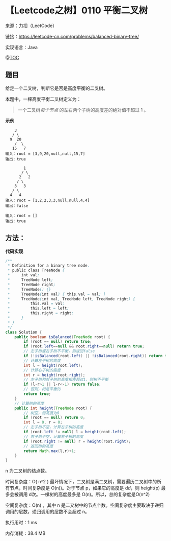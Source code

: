 # 【Leetcode之树】0110 平衡二叉树

来源：力扣（LeetCode）

链接：https://leetcode-cn.com/problems/balanced-binary-tree/

实现语言：Java

@[TOC](目录)

##  题目

给定一个二叉树，判断它是否是高度平衡的二叉树。

本题中，一棵高度平衡二叉树定义为：

> 一个二叉树*每个节点* 的左右两个子树的高度差的绝对值不超过 1 。

**示例**

```
    3
   / \
  9  20
    /  \
   15   7
输入：root = [3,9,20,null,null,15,7]
输出：true

        1
       / \
      2   2
     / \
    3   3
   / \  
  4   4
输入：root = [1,2,2,3,3,null,null,4,4]
输出：false

输入：root = []
输出：true
```

## 方法：

**代码实现**

```java
/**
 * Definition for a binary tree node.
 * public class TreeNode {
 *     int val;
 *     TreeNode left;
 *     TreeNode right;
 *     TreeNode() {}
 *     TreeNode(int val) { this.val = val; }
 *     TreeNode(int val, TreeNode left, TreeNode right) {
 *         this.val = val;
 *         this.left = left;
 *         this.right = right;
 *     }
 * }
 */
class Solution {
    public boolean isBalanced(TreeNode root) {
        if (root == null) return true;
        if (root.left==null && root.right==null) return true;
        // 左子树或右子树不平衡，则返回false
        if (!isBalanced(root.left) || !isBalanced(root.right)) return false;
        // 计算左子树的高度
        int l = height(root.left);
        // 计算右子树的高度
        int r = height(root.right);
        // 左子树和右子树的高度相差超过1，则树不平衡
        if (l-r>1 || l-r<-1) return false;
        // 否则，树是平衡的
        return true;
    }
    // 计算树的高度
    public int height(TreeNode root) {
        // 树空，则高度为0
        if (root == null) return 0;
        int l = 0, r = 0;
        // 左子树不空，计算左子树的高度
        if (root.left != null) l = height(root.left);
        // 右子树不空，计算右子树的高度
        if (root.right != null) r = height(root.right);
        // 返回树的高度
        return Math.max(l,r)+1;
    }
}
```

n 为二叉树的结点数。

时间复杂度：O( n^2 )  最坏情况下，二叉树是满二叉树，需要遍历二叉树中的所有节点，时间复杂度是 O(n))。对于节点 p，如果它的高度是 d*d*，则 height(p) 最多会被调用 d次。一棵树的高度最多是 O(n)。所以，总的复杂度是O(n^2)

空间复杂度：O(n) ，其中 n 是二叉树中的节点个数。空间复杂度主要取决于递归调用的层数，递归调用的层数不会超过 n。

执行用时：1 ms

内存消耗：38.4 MB
